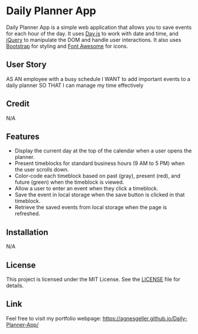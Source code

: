 # Daily Planner App

Daily Planner App is a simple web application that allows you to save events for each hour of the day. It uses [Day.js](^1^) to work with date and time, and [jQuery](^2^) to manipulate the DOM and handle user interactions. It also uses [Bootstrap](^3^) for styling and [Font Awesome](^4^) for icons.

## User Story

AS AN employee with a busy schedule
I WANT to add important events to a daily planner
SO THAT I can manage my time effectively

## Credit 

N/A

## Features

- Display the current day at the top of the calendar when a user opens the planner.
- Present timeblocks for standard business hours (9 AM to 5 PM) when the user scrolls down.
- Color-code each timeblock based on past (gray), present (red), and future (green) when the timeblock is viewed.
- Allow a user to enter an event when they click a timeblock.
- Save the event in local storage when the save button is clicked in that timeblock.
- Retrieve the saved events from local storage when the page is refreshed.

## Installation

N/A

## License

This project is licensed under the MIT License. See the [LICENSE](^6^) file for details.

## Link

Feel free to visit my portfolio webpage: https://agnesgeller.github.io/Daily-Planner-App/


